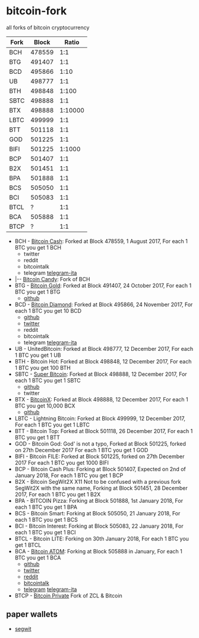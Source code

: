 # bitcoin-fork
all forks of bitcoin cryptocurrency

Fork | Block | Ratio
--- | --- | ---
BCH | 478559 | 1:1
BTG | 491407 | 1:1
BCD | 495866 | 1:10
UB | 498777 | 1:1
BTH | 498848 | 1:100
SBTC | 498888 | 1:1
BTX | 498888 | 1:10000
LBTC | 499999 | 1:1
BTT | 501118 | 1:1
GOD | 501225 | 1:1
BIFI | 501225 | 1:1000
BCP | 501407 | 1:1
B2X | 501451 | 1:1
BPA | 501888 | 1:1
BCS | 505050 | 1:1
BCI | 505083 | 1:1
BTCL | ? | 1:1
BCA | 505888 | 1:1
BTCP | ? | 1:1


* BCH - [Bitcoin Cash](https://www.bitcoincash.org/): Forked at Block 478559, 1 August 2017, For each 1 BTC you get 1 BCH
  * twitter
  * reddit
  * bitcointalk
  * telegram [telegram-ita](http://t.me/bitcoinitalia/325262)
* |-- [Bitcoin Candy](http://bitcoincandy.one/index_EN.html): Fork of BCH
* BTG - [Bitcoin Gold](https://bitcoingold.org/): Forked at Block 491407, 24 October 2017, For each 1 BTC you get 1 BTG
  * [github](https://github.com/BTCGPU/BTCGPU)
* BCD - [Bitcoin Diamond](http://btcd.io/): Forked at Block 495866, 24 November 2017, For each 1 BTC you get 10 BCD
  * [github](https://github.com/eveybcd/BitcoinDiamond)
  * [twitter](https://twitter.com/BitcoinDiamond_)
  * reddit
  * bitcointalk
  * telegram [telegram-ita](https://t.me/BitcoinDiamondItalia)
* UB - UnitedBitcoin: Forked at Block 498777, 12 December 2017, For each 1 BTC you get 1 UB
* BTH - Bitcoin Hot: Forked at Block 498848, 12 December 2017, For each 1 BTC you get 100 BTH
* SBTC - [Super Bitcoin](http://supersmartbitcoin.com/): Forked at Block 498888, 12 December 2017, For each 1 BTC you get 1 SBTC
  * [github](https://github.com/superbitcoin/SuperBitcoin)
  * twitter
* BTX - [BitcoinX](https://www.bitcore.cc/): Forked at Block 498888, 12 December 2017, For each 1 BTC you get 10,000 BCX
  * [github](https://github.com/LIMXTEC/BitCore/releases)
* LBTC - Lightning Bitcoin: Forked at Block 499999, 12 December 2017, For each 1 BTC you get 1 LBTC
* BTT - Bitcoin Top: Forked at Block 501118, 26 December 2017, For each 1 BTC you get 1 BTT
* GOD - Bitcoin God: God' is not a typo, Forked at Block 501225, forked on 27th December 2017 For each 1 BTC you get 1 GOD
* BIFI - Bitcoin FILE: Forked at Block 501225, forked on 27th December 2017 For each 1 BTC you get 1000 BIFI
* BCP - Bitcoin Cash Plus: Forking at Block 501407, Expected on 2nd of January 2018, For each 1 BTC you get 1 BCP
* B2X - Bitcoin SegWit2X X11 Not to be confused with a previous fork SegWit2X with the same name, Forking at Block 501451, 28 December 2017, For each 1 BTC you get 1 B2X
* BPA - BITCOIN Pizza: Forking at Block 501888, 1st January 2018, For each 1 BTC you get 1 BPA
* BCS - Bitcoin Smart: Forking at Block 505050, 21 January 2018, For each 1 BTC you get 1 BCS
* BCI - Bitcoin Interest: Forking at Block 505083, 22 January 2018, For each 1 BTC you get 1 BCI
* BTCL - Bitcoin LITE: Forking on 30th January 2018, For each 1 BTC you get 1 BTCL
* BCA - [Bitcoin ATOM](https://bitcoinatom.io/): Forking at Block 505888 in January, For each 1 BTC you get 1 BCA
  * [github](https://github.com/bitcoin-atom)
  * [twitter](https://twitter.com/atombitcoin)
  * [reddit](https://www.reddit.com/user/BitcoinAtom)
  * [bitcointalk](https://bitcointalk.org/index.php?topic=2515675.0)
  * [telegram](https://t.me/bitcoinatom) [telegram-ita](https://t.me/bitcoinatomitalia)
* BTCP - [Bitcoin Private](https://btcprivate.org/) Fork of ZCL & Bitcoin



## paper wallets
* [segwit](https://github.com/coinables/segwitaddress)
